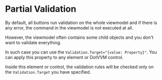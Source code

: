 Partial Validation
==================
By default, all buttons run validation on the whole viewmodel and if there is any error, the command in the viewmodel is not executed at all.

However, the viewmodel often contains some child objects and you don't want to validate everything.

In such case you can use the `Validation.Target="{value: Property}"`. You can apply this property to any element or DotVVM control.

Inside this element or control, the validation rules will be checked only on the `Validation.Target` you have specified.